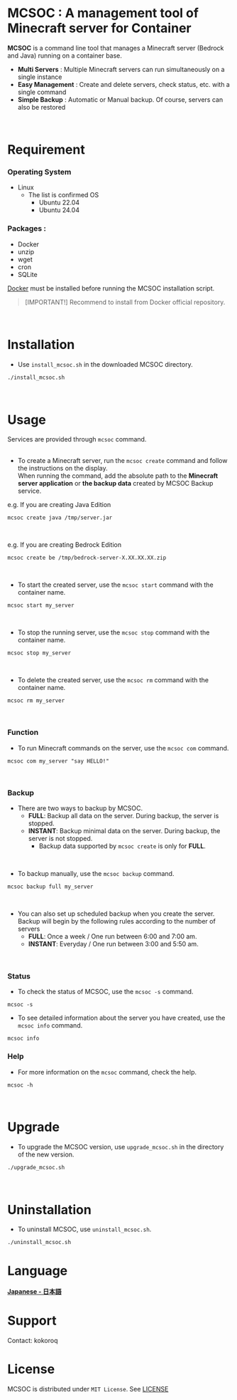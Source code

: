 <!--
########################################################################
# Minecraft Complex Server Operator for Container (MCSOC)
#
# Copyright (c) 2023-2024 kokoroq. All rights reserved.
#
#
#                       README - English                      
#
#
#
#                                               VERSION: 1.0
########################################################################
-->

# MCSOC     : A management tool of Minecraft server for Container

**MCSOC** is a command line tool that manages a Minecraft server (Bedrock and Java) running on a container base.

- **Multi Servers** : Multiple Minecraft servers can run simultaneously on a single instance
- **Easy Management** : Create and delete servers, check status, etc. with a single command
- **Simple Backup** : Automatic or Manual backup. Of course, servers can also be restored
<br>

# Requirement

### Operating System
- Linux
    - The list is confirmed OS
        - Ubuntu 22.04
        - Ubuntu 24.04

### Packages :
- Docker
- unzip
- wget
- cron
- SQLite

[Docker](https://www.docker.com/) must be installed before running the MCSOC installation script.
> [IMPORTANT!]
> Recommend to install from Docker official repository.
<br>

# Installation

- Use `install_mcsoc.sh` in the downloaded MCSOC directory.

```bash
./install_mcsoc.sh
```
<br>

# Usage

Services are provided through `mcsoc` command.<br><br>

- To create a Minecraft server, run the `mcsoc create` command and follow the instructions on the display.<br>
When running the command, add the absolute path to the **Minecraft server application** or **the backup data** created by MCSOC Backup service.<br>

e.g. If you are creating Java Edition
```bash:
mcsoc create java /tmp/server.jar
```
<br>

e.g. If you are creating Bedrock Edition
```bash:
mcsoc create be /tmp/bedrock-server-X.XX.XX.XX.zip
```
<br>

- To start the created server, use the `mcsoc start` command with the container name.
```bash:
mcsoc start my_server
```
<br>

- To stop the running server, use the `mcsoc stop` command with the container name.
```bash:
mcsoc stop my_server
```
<br>

- To delete the created server, use the `mcsoc rm` command with the container name.
```bash:
mcsoc rm my_server
```
<br>

### Function

- To run Minecraft commands on the server, use the `mcsoc com` command.
```bash:
mcsoc com my_server "say HELLO!"
```
<br>

### Backup

- There are two ways to backup by MCSOC.
    - **FULL**: Backup all data on the server. During backup, the server is stopped.
    - **INSTANT**: Backup minimal data on the server. During backup, the server is not stopped.
        - Backup data supported by `mcsoc create` is only for **FULL**.

<br>

- To backup manually, use the `mcsoc backup` command.
```bash:
mcsoc backup full my_server
```

<br>

- You can also set up scheduled backup when you create the server. Backup will begin by the following rules according to the number of servers<br>
    - **FULL**:  Once a week / One run between 6:00 and 7:00 am.
    - **INSTANT**: Everyday / One run between 3:00 and 5:50 am.
<br>

### Status
- To check the status of MCSOC, use the `mcsoc -s` command.
```bash:
mcsoc -s
```
- To see detailed information about the server you have created, use the `mcsoc info` command.
```bash:
mcsoc info
```

### Help
- For more information on the `mcsoc` command, check the help.
```bash:
mcsoc -h
```
<br>

# Upgrade

- To upgrade the MCSOC version, use `upgrade_mcsoc.sh` in the directory of the new version.

```bash
./upgrade_mcsoc.sh
```
<br>

# Uninstallation

- To uninstall MCSOC, use `uninstall_mcsoc.sh`.

```bash
./uninstall_mcsoc.sh
```

# Language

 **[Japanese - 日本語](https://github.com/kokoroq/mcsoc/blob/main/docs/README_ja.md)**

# Support

Contact: kokoroq

# License

MCSOC is distributed under `MIT License`. See [LICENSE](https://github.com/kokoroq/mcsoc/blob/main/LICENSE)